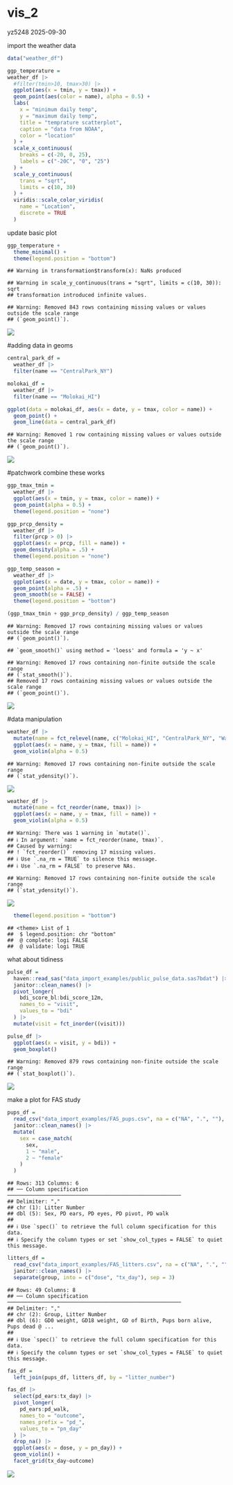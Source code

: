 vis_2
================
yz5248
2025-09-30

import the weather data

``` r
data("weather_df")
```

``` r
ggp_temperature =
weather_df |> 
  #filter(tmin>10, tmax>30) |>
  ggplot(aes(x = tmin, y = tmax)) + 
  geom_point(aes(color = name), alpha = 0.5) +
  labs(
    x = "minimum daily temp",
    y = "maximum daily temp",
    title = "temprature scatterplot",
    caption = "data from NOAA",
    color = "location"
  ) +
  scale_x_continuous(
    breaks = c(-20, 0, 25),
    labels = c("-20C", "0", "25")
  ) + 
  scale_y_continuous(
    trans = "sqrt",
    limits = c(10, 30)
  ) + 
  viridis::scale_color_viridis(
    name = "Location", 
    discrete = TRUE
  )
```

update basic plot

``` r
ggp_temperature + 
  theme_minimal() +
  theme(legend.position = "bottom")
```

    ## Warning in transformation$transform(x): NaNs produced

    ## Warning in scale_y_continuous(trans = "sqrt", limits = c(10, 30)): sqrt
    ## transformation introduced infinite values.

    ## Warning: Removed 843 rows containing missing values or values outside the scale range
    ## (`geom_point()`).

![](visualization_2_files/figure-gfm/unnamed-chunk-3-1.png)<!-- -->

\#adding data in geoms

``` r
central_park_df = 
  weather_df |> 
  filter(name == "CentralPark_NY")

molokai_df = 
  weather_df |> 
  filter(name == "Molokai_HI")

ggplot(data = molokai_df, aes(x = date, y = tmax, color = name)) + 
  geom_point() + 
  geom_line(data = central_park_df) 
```

    ## Warning: Removed 1 row containing missing values or values outside the scale range
    ## (`geom_point()`).

![](visualization_2_files/figure-gfm/unnamed-chunk-4-1.png)<!-- -->

\#patchwork combine these works

``` r
ggp_tmax_tmin = 
  weather_df |>
  ggplot(aes(x = tmin, y = tmax, color = name)) +
  geom_point(alpha = 0.5) +
  theme(legend.position = "none")

ggp_prcp_density = 
  weather_df |> 
  filter(prcp > 0) |> 
  ggplot(aes(x = prcp, fill = name)) + 
  geom_density(alpha = .5) +
  theme(legend.position = "none")

ggp_temp_season = 
  weather_df |> 
  ggplot(aes(x = date, y = tmax, color = name)) + 
  geom_point(alpha = .5) +
  geom_smooth(se = FALSE) +
  theme(legend.position = "bottom")

(ggp_tmax_tmin + ggp_prcp_density) / ggp_temp_season
```

    ## Warning: Removed 17 rows containing missing values or values outside the scale range
    ## (`geom_point()`).

    ## `geom_smooth()` using method = 'loess' and formula = 'y ~ x'

    ## Warning: Removed 17 rows containing non-finite outside the scale range
    ## (`stat_smooth()`).
    ## Removed 17 rows containing missing values or values outside the scale range
    ## (`geom_point()`).

![](visualization_2_files/figure-gfm/unnamed-chunk-5-1.png)<!-- -->

\#data manipulation

``` r
weather_df |>
  mutate(name = fct_relevel(name, c("Molokai_HI", "CentralPark_NY", "Waterhole_WA"))) |> 
  ggplot(aes(x = name, y = tmax, fill = name)) +
  geom_violin(alpha = 0.5)
```

    ## Warning: Removed 17 rows containing non-finite outside the scale range
    ## (`stat_ydensity()`).

![](visualization_2_files/figure-gfm/unnamed-chunk-6-1.png)<!-- -->

``` r
weather_df |>
  mutate(name = fct_reorder(name, tmax)) |> 
  ggplot(aes(x = name, y = tmax, fill = name)) +
  geom_violin(alpha = 0.5)
```

    ## Warning: There was 1 warning in `mutate()`.
    ## ℹ In argument: `name = fct_reorder(name, tmax)`.
    ## Caused by warning:
    ## ! `fct_reorder()` removing 17 missing values.
    ## ℹ Use `.na_rm = TRUE` to silence this message.
    ## ℹ Use `.na_rm = FALSE` to preserve NAs.

    ## Warning: Removed 17 rows containing non-finite outside the scale range
    ## (`stat_ydensity()`).

![](visualization_2_files/figure-gfm/unnamed-chunk-7-1.png)<!-- -->

``` r
  theme(legend.position = "bottom")
```

    ## <theme> List of 1
    ##  $ legend.position: chr "bottom"
    ##  @ complete: logi FALSE
    ##  @ validate: logi TRUE

what about tidiness

``` r
pulse_df = 
  haven::read_sas("data_import_examples/public_pulse_data.sas7bdat") |>
  janitor::clean_names() |>
  pivot_longer(
    bdi_score_bl:bdi_score_12m,
    names_to = "visit", 
    values_to = "bdi"
  ) |>
  mutate(visit = fct_inorder((visit)))

pulse_df |>
  ggplot(aes(x = visit, y = bdi)) + 
  geom_boxplot()
```

    ## Warning: Removed 879 rows containing non-finite outside the scale range
    ## (`stat_boxplot()`).

![](visualization_2_files/figure-gfm/unnamed-chunk-8-1.png)<!-- -->

make a plot for FAS study

``` r
pups_df = 
  read_csv("data_import_examples/FAS_pups.csv", na = c("NA", ".", ""), skip = 3) |>
  janitor::clean_names() |>
  mutate(
    sex = case_match(
      sex,
      1 ~ "male",
      2 ~ "female"
    )
  )
```

    ## Rows: 313 Columns: 6
    ## ── Column specification ────────────────────────────────────────────────────────
    ## Delimiter: ","
    ## chr (1): Litter Number
    ## dbl (5): Sex, PD ears, PD eyes, PD pivot, PD walk
    ## 
    ## ℹ Use `spec()` to retrieve the full column specification for this data.
    ## ℹ Specify the column types or set `show_col_types = FALSE` to quiet this message.

``` r
litters_df =
  read_csv("data_import_examples/FAS_litters.csv", na = c("NA", ".", "")) |>
  janitor::clean_names() |>
  separate(group, into = c("dose", "tx_day"), sep = 3)
```

    ## Rows: 49 Columns: 8
    ## ── Column specification ────────────────────────────────────────────────────────
    ## Delimiter: ","
    ## chr (2): Group, Litter Number
    ## dbl (6): GD0 weight, GD18 weight, GD of Birth, Pups born alive, Pups dead @ ...
    ## 
    ## ℹ Use `spec()` to retrieve the full column specification for this data.
    ## ℹ Specify the column types or set `show_col_types = FALSE` to quiet this message.

``` r
fas_df = 
  left_join(pups_df, litters_df, by = "litter_number")

fas_df |>
  select(pd_ears:tx_day) |>
  pivot_longer(
    pd_ears:pd_walk,
    names_to = "outcome",
    names_prefix = "pd_",
    values_to = "pn_day"
  ) |>
  drop_na() |>
  ggplot(aes(x = dose, y = pn_day)) +
  geom_violin() +
  facet_grid(tx_day~outcome)
```

![](visualization_2_files/figure-gfm/unnamed-chunk-9-1.png)<!-- -->
